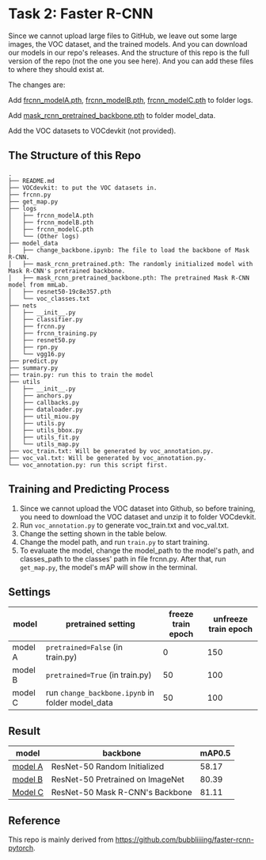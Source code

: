 # Task 2: Faster R-CNN

Since we cannot upload large files to GitHub, we leave out some large images, the VOC dataset, and the trained models. And you can download our models in our repo's releases. And the structure of this repo is the full version of the repo (not the one you see here). And you can add these files to where they should exist at.

The changes are:

Add [frcnn_modelA.pth](https://github.com/Tequila-Sunrise/FDU-Computer-Vision-Final/releases/download/task2/frcnn_modelA.pth), [frcnn_modelB.pth](https://github.com/Tequila-Sunrise/FDU-Computer-Vision-Final/releases/download/task2/frcnn_modelB.pth), [frcnn_modelC.pth](https://github.com/Tequila-Sunrise/FDU-Computer-Vision-Final/releases/download/task2/frcnn_modelC.pth) to folder logs.

Add [mask_rcnn_pretrained_backbone.pth](https://github.com/open-mmlab/mmdetection/tree/master/configs/mask_rcnn) to folder model_data.

Add the VOC datasets to VOCdevkit (not provided).

## The Structure of this Repo

```
.
├── README.md
├── VOCdevkit: to put the VOC datasets in.
├── frcnn.py
├── get_map.py
├── logs
│   ├── frcnn_modelA.pth
│   ├── frcnn_modelB.pth
│   ├── frcnn_modelC.pth
│   └── (Other logs)
├── model_data
│   ├── change_backbone.ipynb: The file to load the backbone of Mask R-CNN.
│   ├── mask_rcnn_pretrained.pth: The randomly initialized model with Mask R-CNN's pretrained backbone.
│   ├── mask_rcnn_pretrained_backbone.pth: The pretrained Mask R-CNN model from mmLab.
│   ├── resnet50-19c8e357.pth
│   └── voc_classes.txt
├── nets
│   ├── __init__.py
│   ├── classifier.py
│   ├── frcnn.py
│   ├── frcnn_training.py
│   ├── resnet50.py
│   ├── rpn.py
│   └── vgg16.py
├── predict.py
├── summary.py
├── train.py: run this to train the model
├── utils
│   ├── __init__.py
│   ├── anchors.py
│   ├── callbacks.py
│   ├── dataloader.py
│   ├── util_miou.py
│   ├── utils.py
│   ├── utils_bbox.py
│   ├── utils_fit.py
│   └── utils_map.py
├── voc_train.txt: Will be generated by voc_annotation.py.
├── voc_val.txt: Will be generated by voc_annotation.py.
└── voc_annotation.py: run this script first.
```

## Training and Predicting Process

1. Since we cannot upload the VOC dataset into Github, so before training, you need to download the VOC dataset and unzip it to folder VOCdevkit.
2. Run `voc_annotation.py` to generate voc_train.txt and voc_val.txt.
3. Change the setting shown in the table below.
4. Change the model path, and run `train.py` to start training.
5. To evaluate the model, change the model_path to the model's path, and classes_path to the classes' path in file frcnn.py. After that, run `get_map.py`, the model's mAP will show in the terminal.

## Settings

| model   | pretrained setting                               | freeze train epoch | unfreeze train epoch |
| ------- | ------------------------------------------------ | ------------------ | -------------------- |
| model A | `pretrained=False` (in train.py)                 | 0                  | 150                  |
| model B | `pretrained=True` (in train.py)                  | 50                 | 100                  |
| model C | run `change_backbone.ipynb` in folder model_data | 50                 | 100                  |

## Result

| model                                                        | backbone                         | mAP0.5 |
| ------------------------------------------------------------ | -------------------------------- | ------ |
| [model A](https://github.com/Tequila-Sunrise/FDU-Computer-Vision-Final/releases/download/task2/frcnn_modelA.pth) | ResNet-50 Random Initialized     | 58.17  |
| [model B](https://github.com/Tequila-Sunrise/FDU-Computer-Vision-Final/releases/download/task2/frcnn_modelB.pth) | ResNet-50 Pretrained on ImageNet | 80.39  |
| [Model C](https://github.com/Tequila-Sunrise/FDU-Computer-Vision-Final/releases/download/task2/frcnn_modelC.pth) | ResNet-50 Mask R-CNN's Backbone  | 81.11  |

## Reference

This repo is mainly derived from https://github.com/bubbliiiing/faster-rcnn-pytorch.

